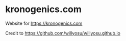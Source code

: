 # kronogenics.com
Website for https://kronogenics.com

Credit to https://github.com/willyosu/willyosu.github.io
